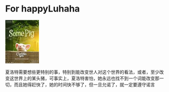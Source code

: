 # For happyLuhaha

<img src="fig/somepig.jpg">




> 
  夏洛特需要想些更特别的事，特别到能改变世人对这个世界的看法，或者，至少改变这世界上的某头猪，可事实上，夏洛特害怕，她永远也找不到一个词能改变那一切，而且她得赶快了，她的时间快不够了，但一旦允诺了，就一定要遵守诺言


